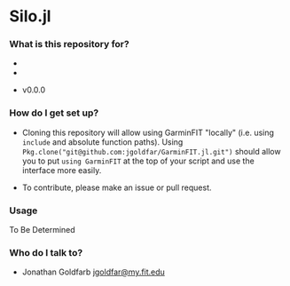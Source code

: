 Silo.jl
=======
<!--[![Build Status](https://img.shields.io/travis/jgoldfar/Silo.jl.svg?style=flat-square)](https://travis-ci.org/jgoldfar/Silo.jl)
[![Coverage Status](https://coveralls.io/repos/jgoldfar/Silo.jl/badge.svg?branch=master)](https://coveralls.io/r/jgoldfar/Silo.jl?branch=master)-->
### What is this repository for? ###

* 

* 

* v0.0.0

### How do I get set up? ###

* Cloning this repository will allow using GarminFIT "locally" (i.e. using `include` and absolute function paths). Using `Pkg.clone("git@github.com:jgoldfar/GarminFIT.jl.git")` should allow you to put `using GarminFIT` at the top of your script and use the interface more easily.

* To contribute, please make an issue or pull request. 

### Usage ###

To Be Determined

### Who do I talk to? ###

* Jonathan Goldfarb <jgoldfar@my.fit.edu>
